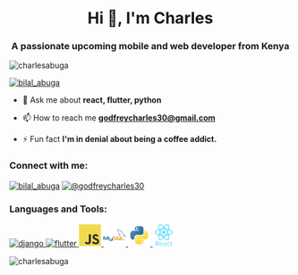<h1 align="center">Hi 👋, I'm Charles</h1>
<h3 align="center">A passionate upcoming mobile and web developer from Kenya</h3>

<p align="left"> <img src="https://komarev.com/ghpvc/?username=charlesabuga&label=Profile%20views&color=0e75b6&style=flat" alt="charlesabuga" /> </p>

<p align="left"> <a href="https://twitter.com/bilal_abuga" target="blank"><img src="https://img.shields.io/twitter/follow/bilal_abuga?logo=twitter&style=for-the-badge" alt="bilal_abuga" /></a> </p>

- 💬 Ask me about **react, flutter, python**

- 📫 How to reach me **godfreycharles30@gmail.com**

- ⚡ Fun fact **I'm in denial about being a coffee addict.**

<h3 align="left">Connect with me:</h3>
<p align="left">
<a href="https://x.com/bilal_abuga" target="blank"><img align="center" src="https://github.com/CharlesAbuga/CharlesAbuga/assets/109561068/a15e4bf2-b389-4e3c-95ba-cf0d76862979" alt="bilal_abuga" height="30" width="40" /></a>
<a href="https://medium.com/@godfreycharles30" target="blank"><img align="center" src="https://raw.githubusercontent.com/rahuldkjain/github-profile-readme-generator/master/src/images/icons/Social/medium.svg" alt="@godfreycharles30" height="30" width="40" /></a>
</p>

<h3 align="left">Languages and Tools:</h3>
<p align="left"> <a href="https://www.djangoproject.com/" target="_blank" rel="noreferrer"> <img src="https://cdn.worldvectorlogo.com/logos/django.svg" alt="django" width="40" height="40"/> </a> <a href="https://flutter.dev" target="_blank" rel="noreferrer"> <img src="https://www.vectorlogo.zone/logos/flutterio/flutterio-icon.svg" alt="flutter" width="40" height="40"/> </a> <a href="https://developer.mozilla.org/en-US/docs/Web/JavaScript" target="_blank" rel="noreferrer"> <img src="https://raw.githubusercontent.com/devicons/devicon/master/icons/javascript/javascript-original.svg" alt="javascript" width="40" height="40"/> </a> <a href="https://www.mysql.com/" target="_blank" rel="noreferrer"> <img src="https://raw.githubusercontent.com/devicons/devicon/master/icons/mysql/mysql-original-wordmark.svg" alt="mysql" width="40" height="40"/> </a> <a href="https://www.python.org" target="_blank" rel="noreferrer"> <img src="https://raw.githubusercontent.com/devicons/devicon/master/icons/python/python-original.svg" alt="python" width="40" height="40"/> </a> <a href="https://reactjs.org/" target="_blank" rel="noreferrer"> <img src="https://raw.githubusercontent.com/devicons/devicon/master/icons/react/react-original-wordmark.svg" alt="react" width="40" height="40"/> </a> </p>

<p><img align="center" src="https://github-readme-stats.vercel.app/api/top-langs?username=charlesabuga&show_icons=true&locale=en&layout=compact" alt="charlesabuga" /></p>
